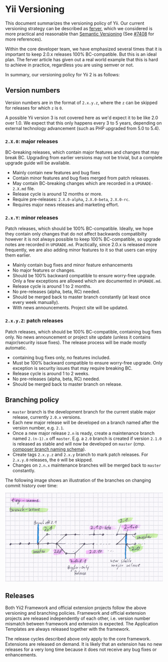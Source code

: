 Yii Versioning
==============

This document summarizes the versioning policy of Yii. Our current versioning strategy can be
described as [ferver](https://github.com/jonathanong/ferver), which we considered is more practical
and reasonable than [Semantic Versioning](http://semver.org/) (See [#7408](https://github.com/yiisoft/yii2/issues/7408) for more references).

Within the core developer team, we have emphasized several times that it is important to keep 2.0.x releases 100% BC-compatible.
But this is an ideal plan. The ferver article has given out a real world example that this is hard to achieve in practice,
regardless you are using semver or not.

In summary, our versioning policy for Yii 2 is as follows:

## Version numbers

Version numbers are in the format of `2.x.y.z`, where the `z` can be skipped for releases for which `z` is `0`.

A possible Yii version 3 is not covered here as we'd expect it to be like 2.0 over 1.0. We expect that this only happens every 3 to 5 years,
depending on external technology advancement (such as PHP upgraded from 5.0 to 5.4).

### `2.X.0`: major releases

BC-breaking releases, which contain major features and changes that may break BC. Upgrading from earlier versions may
not be trivial, but a complete upgrade guide will be available.

* Mainly contain new features and bug fixes
* Contain minor features and bug fixes merged from patch releases.
* May contain BC-breaking changes which are recorded in a `UPGRADE-2.X.md` file.
* Release cycle is around 12 months or more.
* Require pre-releases: `2.X.0-alpha`, `2.X.0-beta`, `2.X.0-rc`.
* Requires major news releases and marketing effort.


### `2.x.Y`: minor releases

Patch releases, which should be 100% BC-compatible. Ideally, we hope they contain only changes that do not affect backwards compatibilty
however it is not always possible to keep 100% BC-compatible, so upgrade notes are recorded in `UPGRADE.md`.
Practically, since 2.0.x is released more frequently, we are also adding minor features
to it so that users can enjoy them earlier.

* Mainly contain bug fixes and minor feature enhancements
* No major features or changes.
* Should be 100% backward compatible to ensure worry-free upgrade. Only a few exceptions are allowed which are documented in `UPGRADE.md`.
* Release cycle is around 1 to 2 months.
* No pre-releases (alpha, beta, RC) needed.
* Should be merged back to master branch constantly (at least once every week manually).
* With news announcements. Project site will be updated.


### `2.x.y.Z`: patch releases

Patch releases, which should be 100% BC-compatible, containing bug fixes only.
No news announcement or project site update (unless it contains major/security issue fixes).
The release process will be made mostly automatic.

* containing bug fixes only, no features included.
* Must be 100% backward compatible to ensure worry-free upgrade. Only exception is security issues that may require breaking BC.
* Release cycle is around 1 to 2 weeks.
* No pre-releases (alpha, beta, RC) needed.
* Should be merged back to master branch on release.


## Branching policy

* `master` branch is the development branch for the current stable major release, currently `2.0.x` versions.
* Each new major release will be developed on a branch named after the version number, e.g. `2.1`.
* Once a new major release `2.n` is ready, create a maintenance branch named `2.(n-1).x` off `master`.
  E.g. a `2.0` branch is created if version `2.1.0` is released as stable and will now be developed on `master`
  (cmp. [composer branch naming schema](https://getcomposer.org/doc/02-libraries.md#branches)).
* Create tags `2.x.y.z` and `2.x.y` branch to mark patch releases. For `2.x.y.0` releases, the `0` will be skipped.
* Changes on `2.n.x` maintenance branches will be merged back to `master` constantly.

The following image shows an illustration of the branches on changing commit history over time:

![Branching policy](versions-branches.png)


## Releases

Both Yii2 Framework and official extension projects follow the above versioning and branching policies.
Framework and official extension projects are released independently of each other, i.e. version number mismatch between framework and extension is expected.
The Application Templates are always released together with the framework.

The release cycles described above only apply to the core framework.
Extensions are released on demand.
It is likely that an extension has no new releases for a very long time because it does not receive any bug fixes or enhancements.
